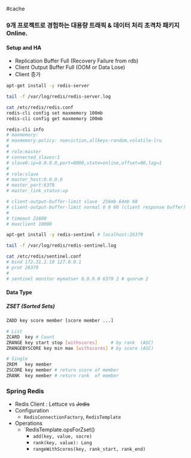 #cache

### 9개 프로젝트로 경험하는 대용량 트래픽 & 데이터 처리 초격차 패키지 Online.

#### Setup and HA

* Replication Buffer Full (Recovery Failure from rdb)
* Client Output Buffer Full (OOM or Data Lose)
* Client 증가

```bash
apt-get install -y redis-server

tail -f /var/log/redis/redis-server.log

cat /etc/redis/redis.conf
redis-cli config set maxmemory 100mb
redis-cli config get maxmemory 100mb

redis-cli info
# maxmemory:
# maxmemory-policy: noeviction,allkeys-random,volatile-lru
#
# role:master
# connected_slaves:1
# slave0:ip=0.0.0.0,port=0000,state=online,offset=00,lag=1
#
# role:slave
# master_host:0.0.0.0
# master_port:6379
# master_link_status:up
```

```bash
# client-output-buffer-limit slave  256mb 64mb 60
# client-output-buffer-limit normal 0 0 60 (client response buffer)
# 
# timeout 21600
# maxclient 10000
```

```bash
apt-get install -y redis-sentinel # localhost:26379

tail -f /var/log/redis/redis-sentinel.log

cat /etc/redis/sentinel.conf
# bind 172.31.2.10 127.0.0.1
# prot 26379
#
# sentinel monitor mymatser 0.0.0.0 6379 2 # quorum 2
```


#### Data Type
##### ZSET (Sorted Sets)

```bash
ZADD key score member [score member ...]

# List
ZCARD  key # Count
ZRANGE key start stop [withscores]     # by rank  (ASC)
ZRANGEBYSCORE key min max [withscores] # by score (ASC)

# Single
ZREM   key member
ZSCORE key member # return score of member
ZRANK  key member # return rank  of member
```
### Spring Redis

* Redis Client : Lettuce vs ~~Jedis~~
* Configuration
	* `RedisConnectionFactory`, `RedisTemplate`
* Operations
	* `RedisTemplate.opsForZset()
		* `add(key, value, socre)`
		* `rank(key, value): Long`
		* `rangeWithScores(key, rank_start, rank_end)`
